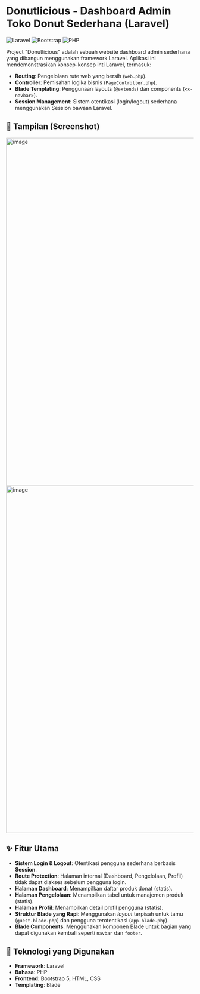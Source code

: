 # Donutlicious - Dashboard Admin Toko Donut Sederhana (Laravel)

![Laravel](https://img.shields.io/badge/Laravel-FF2D20?style=for-the-badge&logo=laravel&logoColor=white)
![Bootstrap](https://img.shields.io/badge/Bootstrap-5A429C?style=for-the-badge&logo=bootstrap&logoColor=white)
![PHP](https://img.shields.io/badge/PHP-777BB4?style=for-the-badge&logo=php&logoColor=white)

Project "Donutlicious" adalah sebuah website dashboard admin sederhana yang dibangun menggunakan framework Laravel. Aplikasi ini mendemonstrasikan konsep-konsep inti Laravel, termasuk:

* **Routing**: Pengelolaan rute web yang bersih (`web.php`).
* **Controller**: Pemisahan logika bisnis (`PageController.php`).
* **Blade Templating**: Penggunaan layouts (`@extends`) dan components (`<x-navbar>`).
* **Session Management**: Sistem otentikasi (login/logout) sederhana menggunakan Session bawaan Laravel.



## 🎨 Tampilan (Screenshot)
<img width="1919" height="932" alt="image" src="https://github.com/user-attachments/assets/7e669890-62d2-4d4b-8f10-d40b64329c24" />
<img width="1919" height="930" alt="image" src="https://github.com/user-attachments/assets/91221690-6797-4d8b-ad4a-00acfe6e62b0" />


## ✨ Fitur Utama

* **Sistem Login & Logout**: Otentikasi pengguna sederhana berbasis **Session**.
* **Route Protection**: Halaman internal (Dashboard, Pengelolaan, Profil) tidak dapat diakses sebelum pengguna login.
* **Halaman Dashboard**: Menampilkan daftar produk donat (statis).
* **Halaman Pengelolaan**: Menampilkan tabel untuk manajemen produk (statis).
* **Halaman Profil**: Menampilkan detail profil pengguna (statis).
* **Struktur Blade yang Rapi**: Menggunakan *layout* terpisah untuk tamu (`guest.blade.php`) dan pengguna terotentikasi (`app.blade.php`).
* **Blade Components**: Menggunakan komponen Blade untuk bagian yang dapat digunakan kembali seperti `navbar` dan `footer`.

## 🚀 Teknologi yang Digunakan

* **Framework**: Laravel
* **Bahasa**: PHP
* **Frontend**: Bootstrap 5, HTML, CSS
* **Templating**: Blade

